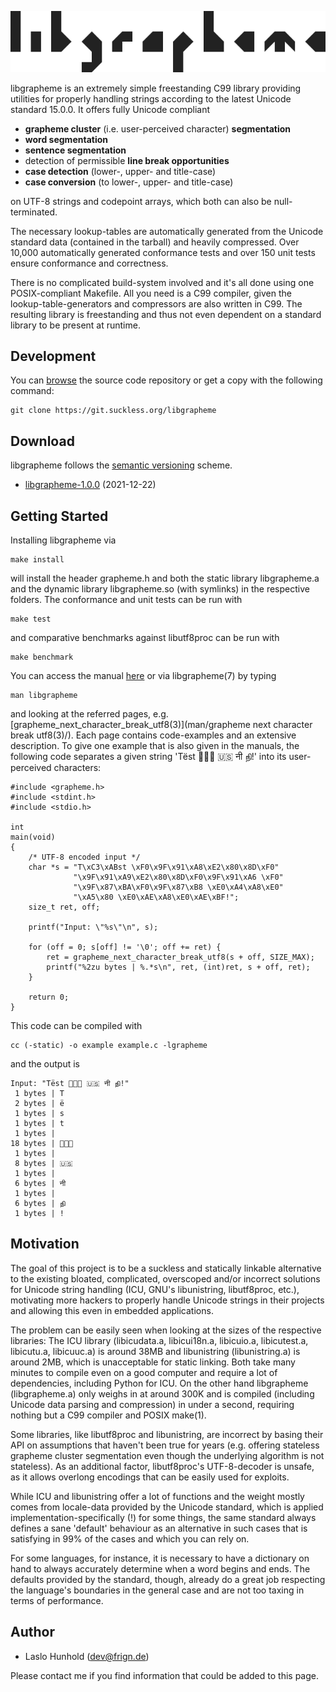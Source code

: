 ![libgrapheme](libgrapheme.svg)

libgrapheme is an extremely simple freestanding C99 library providing
utilities for properly handling strings according to the latest
Unicode standard 15.0.0. It offers fully Unicode compliant

* __grapheme cluster__ (i.e. user-perceived character) __segmentation__
* __word segmentation__
* __sentence segmentation__
* detection of permissible __line break opportunities__
* __case detection__ (lower-, upper- and title-case)
* __case conversion__ (to lower-, upper- and title-case)

on UTF-8 strings and codepoint arrays, which both can also be
null-terminated.

The necessary lookup-tables are automatically generated from the Unicode
standard data (contained in the tarball) and heavily compressed. Over
10,000 automatically generated conformance tests and over 150 unit tests
ensure conformance and correctness.

There is no complicated build-system involved and it's all done using
one POSIX-compliant Makefile. All you need is a C99 compiler, given
the lookup-table-generators and compressors are also written in C99.
The resulting library is freestanding and thus not even dependent on a
standard library to be present at runtime.

Development
-----------
You can [browse](//git.suckless.org/libgrapheme) the source code
repository or get a copy with the following command:

	git clone https://git.suckless.org/libgrapheme

Download
--------
libgrapheme follows the [semantic versioning](https://semver.org/) scheme.

* [libgrapheme-1.0.0](//dl.suckless.org/libgrapheme/libgrapheme-1.tar.gz) (2021-12-22)


Getting Started
---------------
Installing libgrapheme via

	make install

will install the header grapheme.h and both the static library
libgrapheme.a and the dynamic library libgrapheme.so (with symlinks) in
the respective folders. The conformance and unit tests can be run with

	make test

and comparative benchmarks against libutf8proc can be run with

	make benchmark

You can access the manual [here](man/) or via libgrapheme(7) by typing

	man libgrapheme

and looking at the referred pages, e.g.
[grapheme\_next\_character\_break_utf8(3)](man/grapheme next character break utf8(3)/).
Each page contains code-examples and an extensive description. To give
one example that is also given in the manuals, the following code
separates a given string 'Tëst 👨‍👩‍👦 🇺🇸 नी நி!'
into its user-perceived characters:

	#include <grapheme.h>
	#include <stdint.h>
	#include <stdio.h>
	
	int
	main(void)
	{
		/* UTF-8 encoded input */
		char *s = "T\xC3\xABst \xF0\x9F\x91\xA8\xE2\x80\x8D\xF0"
		          "\x9F\x91\xA9\xE2\x80\x8D\xF0\x9F\x91\xA6 \xF0"
		          "\x9F\x87\xBA\xF0\x9F\x87\xB8 \xE0\xA4\xA8\xE0"
		          "\xA5\x80 \xE0\xAE\xA8\xE0\xAE\xBF!";
		size_t ret, off;
	
		printf("Input: \"%s\"\n", s);
	
		for (off = 0; s[off] != '\0'; off += ret) {
			ret = grapheme_next_character_break_utf8(s + off, SIZE_MAX);
			printf("%2zu bytes | %.*s\n", ret, (int)ret, s + off, ret);
		}
	
		return 0;
	}

This code can be compiled with

	cc (-static) -o example example.c -lgrapheme

and the output is

	Input: "Tëst 👨‍👩‍👦 🇺🇸 नी நி!"
	 1 bytes | T
	 2 bytes | ë
	 1 bytes | s
	 1 bytes | t
	 1 bytes |  
	18 bytes | 👨‍👩‍👦
	 1 bytes |  
	 8 bytes | 🇺🇸
	 1 bytes |  
	 6 bytes | नी
	 1 bytes |  
	 6 bytes | நி
	 1 bytes | !


Motivation
----------
The goal of this project is to be a suckless and statically linkable
alternative to the existing bloated, complicated, overscoped and/or
incorrect solutions for Unicode string handling (ICU, GNU's
libunistring, libutf8proc, etc.), motivating more hackers to properly
handle Unicode strings in their projects and allowing this even in
embedded applications.

The problem can be easily seen when looking at the sizes of the respective
libraries: The ICU library (libicudata.a, libicui18n.a, libicuio.a,
libicutest.a, libicutu.a, libicuuc.a) is around 38MB and libunistring
(libunistring.a) is around 2MB, which is unacceptable for static
linking. Both take many minutes to compile even on a good computer and
require a lot of dependencies, including Python for ICU. On
the other hand libgrapheme (libgrapheme.a) only weighs in at around 300K
and is compiled (including Unicode data parsing and compression) in
under a second, requiring nothing but a C99 compiler and POSIX make(1).

Some libraries, like libutf8proc and libunistring, are incorrect by
basing their API on assumptions that haven't been true for years
(e.g. offering stateless grapheme cluster segmentation even though the
underlying algorithm is not stateless). As an additional factor,
libutf8proc's UTF-8-decoder is unsafe, as it allows overlong encodings
that can be easily used for exploits.

While ICU and libunistring offer a lot of functions and the weight mostly
comes from locale-data provided by the Unicode standard, which is applied
implementation-specifically (!) for some things, the same standard always
defines a sane 'default' behaviour as an alternative in such cases that
is satisfying in 99% of the cases and which you can rely on.

For some languages, for instance, it is necessary to have a dictionary
on hand to always accurately determine when a word begins and ends. The
defaults provided by the standard, though, already do a great job
respecting the language's boundaries in the general case and are not too
taxing in terms of performance.

Author
------
* Laslo Hunhold (dev@frign.de)

Please contact me if you find information that could be added to this page.
